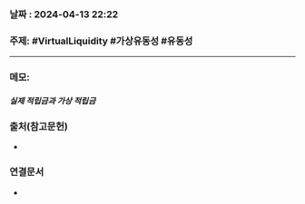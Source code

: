 
### 날짜 : 2024-04-13 22:22

### 주제: #VirtualLiquidity #가상유동성 #유동성 


---
### 메모: 
##### 실제 적립금과 가상 적립금

### 출처(참고문헌)
-

### 연결문서
-